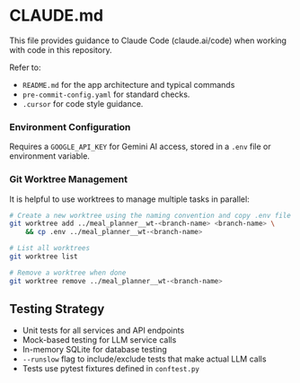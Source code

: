 # CLAUDE.md

This file provides guidance to Claude Code (claude.ai/code) when working with code in this repository.

Refer to:
- `README.md` for the app architecture and typical commands
- `pre-commit-config.yaml` for standard checks.
- `.cursor` for code style guidance.

### Environment Configuration

Requires a `GOOGLE_API_KEY` for Gemini AI access, stored in a `.env` file or environment variable.

### Git Worktree Management

It is helpful to use worktrees to manage multiple tasks in parallel:

```bash
# Create a new worktree using the naming convention and copy .env file into it
git worktree add ../meal_planner__wt-<branch-name> <branch-name> \
    && cp .env ../meal_planner__wt-<branch-name>

# List all worktrees
git worktree list

# Remove a worktree when done
git worktree remove ../meal_planner__wt-<branch-name>
```

## Testing Strategy

- Unit tests for all services and API endpoints
- Mock-based testing for LLM service calls
- In-memory SQLite for database testing
- `--runslow` flag to include/exclude tests that make actual LLM calls
- Tests use pytest fixtures defined in `conftest.py`
